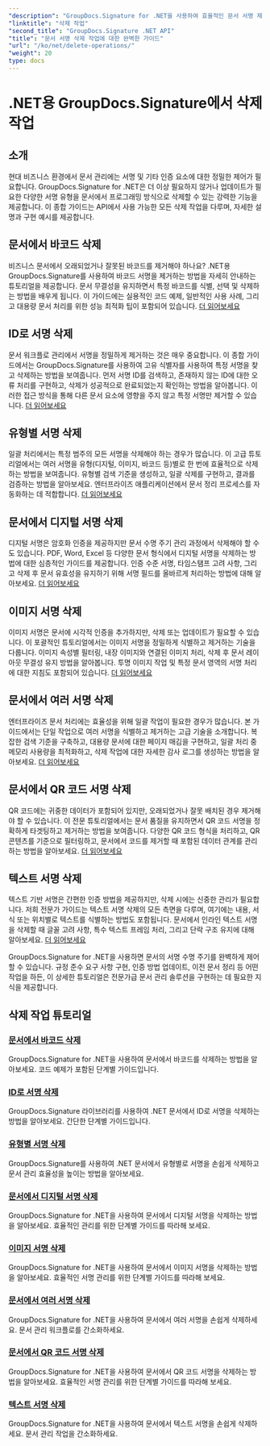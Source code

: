 ```yaml
---
"description": "GroupDocs.Signature for .NET을 사용하여 효율적인 문서 서명 제거 방법을 익혀보세요. 포괄적인 단계별 튜토리얼을 통해 바코드, QR 코드, 디지털 서명, 텍스트 서명, 이미지 서명을 삭제하는 방법을 알아보세요."
"linktitle": "삭제 작업"
"second_title": "GroupDocs.Signature .NET API"
"title": "문서 서명 삭제 작업에 대한 완벽한 가이드"
"url": "/ko/net/delete-operations/"
"weight": 20
type: docs
---
```

# .NET용 GroupDocs.Signature에서 삭제 작업

## 소개

현대 비즈니스 환경에서 문서 관리에는 서명 및 기타 인증 요소에 대한 정밀한 제어가 필요합니다. GroupDocs.Signature for .NET은 더 이상 필요하지 않거나 업데이트가 필요한 다양한 서명 유형을 문서에서 프로그래밍 방식으로 삭제할 수 있는 강력한 기능을 제공합니다. 이 종합 가이드는 API에서 사용 가능한 모든 삭제 작업을 다루며, 자세한 설명과 구현 예시를 제공합니다.

## 문서에서 바코드 삭제
비즈니스 문서에서 오래되었거나 잘못된 바코드를 제거해야 하나요? .NET용 GroupDocs.Signature를 사용하여 바코드 서명을 제거하는 방법을 자세히 안내하는 튜토리얼을 제공합니다. 문서 무결성을 유지하면서 특정 바코드를 식별, 선택 및 삭제하는 방법을 배우게 됩니다. 이 가이드에는 실용적인 코드 예제, 일반적인 사용 사례, 그리고 대용량 문서 처리를 위한 성능 최적화 팁이 포함되어 있습니다. [더 읽어보세요](./delete-barcode/)

## ID로 서명 삭제
문서 워크플로 관리에서 서명을 정밀하게 제거하는 것은 매우 중요합니다. 이 종합 가이드에서는 GroupDocs.Signature를 사용하여 고유 식별자를 사용하여 특정 서명을 찾고 삭제하는 방법을 보여줍니다. 먼저 서명 ID를 검색하고, 존재하지 않는 ID에 대한 오류 처리를 구현하고, 삭제가 성공적으로 완료되었는지 확인하는 방법을 알아봅니다. 이러한 접근 방식을 통해 다른 문서 요소에 영향을 주지 않고 특정 서명만 제거할 수 있습니다. [더 읽어보세요](./delete-signature-by-id/)

## 유형별 서명 삭제
일괄 처리에서는 특정 범주의 모든 서명을 삭제해야 하는 경우가 많습니다. 이 고급 튜토리얼에서는 여러 서명을 유형(디지털, 이미지, 바코드 등)별로 한 번에 효율적으로 삭제하는 방법을 보여줍니다. 유형별 검색 기준을 생성하고, 일괄 삭제를 구현하고, 결과를 검증하는 방법을 알아보세요. 엔터프라이즈 애플리케이션에서 문서 정리 프로세스를 자동화하는 데 적합합니다. [더 읽어보세요](./delete-signature-by-type/)

## 문서에서 디지털 서명 삭제
디지털 서명은 암호화 인증을 제공하지만 문서 수명 주기 관리 과정에서 삭제해야 할 수도 있습니다. PDF, Word, Excel 등 다양한 문서 형식에서 디지털 서명을 삭제하는 방법에 대한 심층적인 가이드를 제공합니다. 인증 수준 서명, 타임스탬프 고려 사항, 그리고 삭제 후 문서 유효성을 유지하기 위해 서명 필드를 올바르게 처리하는 방법에 대해 알아보세요. [더 읽어보세요](./delete-digital-signature/)

## 이미지 서명 삭제
이미지 서명은 문서에 시각적 인증을 추가하지만, 삭제 또는 업데이트가 필요할 수 있습니다. 이 포괄적인 튜토리얼에서는 이미지 서명을 정밀하게 식별하고 제거하는 기술을 다룹니다. 이미지 속성별 필터링, 내장 이미지와 연결된 이미지 처리, 삭제 후 문서 레이아웃 무결성 유지 방법을 알아봅니다. 투명 이미지 작업 및 특정 문서 영역의 서명 처리에 대한 지침도 포함되어 있습니다. [더 읽어보세요](./delete-image-signature/)

## 문서에서 여러 서명 삭제
엔터프라이즈 문서 처리에는 효율성을 위해 일괄 작업이 필요한 경우가 많습니다. 본 가이드에서는 단일 작업으로 여러 서명을 식별하고 제거하는 고급 기술을 소개합니다. 복잡한 검색 기준을 구축하고, 대용량 문서에 대한 페이지 매김을 구현하고, 일괄 처리 중 메모리 사용량을 최적화하고, 삭제 작업에 대한 자세한 감사 로그를 생성하는 방법을 알아보세요. [더 읽어보세요](./delete-multiple-signatures/)

## 문서에서 QR 코드 서명 삭제
QR 코드에는 귀중한 데이터가 포함되어 있지만, 오래되었거나 잘못 배치된 경우 제거해야 할 수 있습니다. 이 전문 튜토리얼에서는 문서 품질을 유지하면서 QR 코드 서명을 정확하게 타겟팅하고 제거하는 방법을 보여줍니다. 다양한 QR 코드 형식을 처리하고, QR 콘텐츠를 기준으로 필터링하고, 문서에서 코드를 제거할 때 포함된 데이터 관계를 관리하는 방법을 알아보세요. [더 읽어보세요](./delete-qr-code-signature/)

## 텍스트 서명 삭제
텍스트 기반 서명은 간편한 인증 방법을 제공하지만, 삭제 시에는 신중한 관리가 필요합니다. 저희 전문가 가이드는 텍스트 서명 삭제의 모든 측면을 다루며, 여기에는 내용, 서식 또는 위치별로 텍스트를 식별하는 방법도 포함됩니다. 문서에서 인라인 텍스트 서명을 삭제할 때 글꼴 고려 사항, 특수 텍스트 프레임 처리, 그리고 단락 구조 유지에 대해 알아보세요. [더 읽어보세요](./delete-text-signature/)

GroupDocs.Signature for .NET을 사용하면 문서의 서명 수명 주기를 완벽하게 제어할 수 있습니다. 규정 준수 요구 사항 구현, 인증 방법 업데이트, 이전 문서 정리 등 어떤 작업을 하든, 이 상세한 튜토리얼은 전문가급 문서 관리 솔루션을 구현하는 데 필요한 지식을 제공합니다.

## 삭제 작업 튜토리얼
### [문서에서 바코드 삭제](./delete-barcode/)
GroupDocs.Signature for .NET을 사용하여 문서에서 바코드를 삭제하는 방법을 알아보세요. 코드 예제가 포함된 단계별 가이드입니다.
### [ID로 서명 삭제](./delete-signature-by-id/)
GroupDocs.Signature 라이브러리를 사용하여 .NET 문서에서 ID로 서명을 삭제하는 방법을 알아보세요. 간단한 단계별 가이드입니다.
### [유형별 서명 삭제](./delete-signature-by-type/)
GroupDocs.Signature를 사용하여 .NET 문서에서 유형별로 서명을 손쉽게 삭제하고 문서 관리 효율성을 높이는 방법을 알아보세요.
### [문서에서 디지털 서명 삭제](./delete-digital-signature/)
GroupDocs.Signature for .NET을 사용하여 문서에서 디지털 서명을 삭제하는 방법을 알아보세요. 효율적인 관리를 위한 단계별 가이드를 따라해 보세요.
### [이미지 서명 삭제](./delete-image-signature/)
GroupDocs.Signature for .NET을 사용하여 문서에서 이미지 서명을 삭제하는 방법을 알아보세요. 효율적인 서명 관리를 위한 단계별 가이드를 따라해 보세요.
### [문서에서 여러 서명 삭제](./delete-multiple-signatures/)
GroupDocs.Signature for .NET을 사용하여 문서에서 여러 서명을 손쉽게 삭제하세요. 문서 관리 워크플로를 간소화하세요.
### [문서에서 QR 코드 서명 삭제](./delete-qr-code-signature/)
GroupDocs.Signature for .NET을 사용하여 문서에서 QR 코드 서명을 삭제하는 방법을 알아보세요. 효율적인 서명 관리를 위한 단계별 가이드를 따라해 보세요.
### [텍스트 서명 삭제](./delete-text-signature/)
GroupDocs.Signature for .NET을 사용하여 문서에서 텍스트 서명을 손쉽게 삭제하세요. 문서 관리 작업을 간소화하세요.